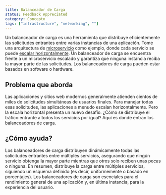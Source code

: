 ```yaml
---
title: Balanceador de Carga
status: Feedback Appreciated
category: Concepto
tags: ["infrastructure", "networking", ""]
---
```


Un balanceador de carga es una herramienta que distribuye eficientemente las solicitudes entrantes entre varias instancias de una aplicación.
Tome una arquitectura de [microservicio](/es/microservices/) como ejemplo, donde cada servicio se puede [escalar horizontalmente](/es/horizontal-scaling/).
Un balanceador de carga se encuentra frente a un microservicio escalado y garantiza que ninguna instancia reciba la mayor parte de las solicitudes.
Los balanceadores de carga pueden estar basados en software o hardware.

## Problema que aborda

Las aplicaciones y sitios web modernos generalmente atienden cientos de miles de solicitudes simultáneas de usuarios finales.
Para manejar todas esas solicitudes, las aplicaciones a menudo escalan horizontalmente.
Pero la escala horizontal presenta un nuevo desafío. ¿Cómo se distribuye el tráfico entrante a todos los servicios por igual?
Aquí es donde entran los balanceadores de carga.

## ¿Cómo ayuda?

Los balanceadores de carga distribuyen dinámicamente todas las solicitudes entrantes entre múltiples servicios, asegurando que ningún servicio obtenga la mayor parte mientras que otros solo reciben unas pocas o ninguna.
En resumen, distribuye la carga entre múltiples servicios, siguiendo un esquema definido (es decir, uniformemente o basado en porcentajes).
Los balanceadores de carga son esenciales para el rendimiento general de una aplicación y, en última instancia, para la experiencia del usuario.
